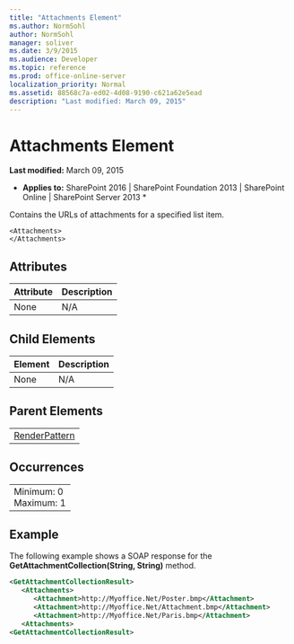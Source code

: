 ```yaml
---
title: "Attachments Element"
ms.author: NormSohl
author: NormSohl
manager: soliver
ms.date: 3/9/2015
ms.audience: Developer
ms.topic: reference
ms.prod: office-online-server
localization_priority: Normal
ms.assetid: 88568c7a-ed02-4d08-9190-c621a62e5ead
description: "Last modified: March 09, 2015"
---
```


# Attachments Element

 **Last modified:** March 09, 2015 
  
 * **Applies to:** SharePoint 2016 | SharePoint Foundation 2013 | SharePoint Online | SharePoint Server 2013 * 
  
Contains the URLs of attachments for a specified list item.
  
```
<Attachments>
</Attachments>
```

## Attributes

|**Attribute**|**Description**|
|:-----|:-----|
|None  <br/> |N/A  <br/> |
   
## Child Elements

|**Element**|**Description**|
|:-----|:-----|
|None  <br/> |N/A  <br/> |
   
## Parent Elements

||
|:-----|
|[RenderPattern](http://msdn.microsoft.com/library/439b5aec-2c0f-4085-86a0-bfd3a84bb0b2%28Office.15%29.aspx)|
   
## Occurrences

||
|:-----|
|Minimum: 0  <br/> Maximum: 1  <br/> |
   
## Example

The following example shows a SOAP response for the **GetAttachmentCollection(String, String)** method. 
  
```XML
<GetAttachmentCollectionResult>
   <Attachments>
      <Attachment>http://Myoffice.Net/Poster.bmp</Attachment>
      <Attachment>http://Myoffice.Net/Attachment.bmp</Attachment>
      <Attachment>http://Myoffice.Net/Paris.bmp</Attachment>
   <Attachments>
<GetAttachmentCollectionResult>
```


